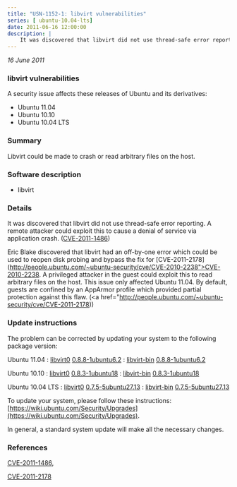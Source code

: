 ```yaml
---
title: "USN-1152-1: libvirt vulnerabilities"
series: [ ubuntu-10.04-lts]
date: 2011-06-16 12:00:00
description: |
    It was discovered that libvirt did not use thread-safe error reporting. A remote attacker could exploit this to cause a denial of service via application crash. ([CVE-2011-1486](http://people.ubuntu.com/~ubuntu-security/cve/CVE-2011-1486))
--- 
```

 
 

*16 June 2011*

### libvirt vulnerabilities

A security issue affects these releases of Ubuntu and its derivatives:

* Ubuntu 11.04
* Ubuntu 10.10
* Ubuntu 10.04 LTS

### Summary

Libvirt could be made to crash or read arbitrary files on the host. 

### Software description

* libvirt 

### Details

It was discovered that libvirt did not use thread-safe error reporting. A remote attacker could exploit this to cause a denial of service via application crash. ([CVE-2011-1486](http://people.ubuntu.com/~ubuntu-security/cve/CVE-2011-1486))

Eric Blake discovered that libvirt had an off-by-one error which could be used to reopen disk probing and bypass the fix for [CVE-2011-2178](http://people.ubuntu.com/~ubuntu-security/cve/CVE-2010-2238">CVE-2010-2238</a>. A privileged attacker in the guest could exploit this to read arbitrary files on the host. This issue only affected Ubuntu 11.04. By default, guests are confined by an AppArmor profile which provided partial protection against this flaw. (<a href="http://people.ubuntu.com/~ubuntu-security/cve/CVE-2011-2178)) 

### Update instructions

The problem can be corrected by updating your system to the following package version:

Ubuntu 11.04
 : [libvirt0](https://launchpad.net/ubuntu/+source/libvirt) <span> [0.8.8-1ubuntu6.2](https://launchpad.net/ubuntu/+source/libvirt/0.8.8-1ubuntu6.2) </span> 
 : [libvirt-bin](https://launchpad.net/ubuntu/+source/libvirt) <span> [0.8.8-1ubuntu6.2](https://launchpad.net/ubuntu/+source/libvirt/0.8.8-1ubuntu6.2) </span> 

Ubuntu 10.10
 : [libvirt0](https://launchpad.net/ubuntu/+source/libvirt) <span> [0.8.3-1ubuntu18](https://launchpad.net/ubuntu/+source/libvirt/0.8.3-1ubuntu18) </span> 
 : [libvirt-bin](https://launchpad.net/ubuntu/+source/libvirt) <span> [0.8.3-1ubuntu18](https://launchpad.net/ubuntu/+source/libvirt/0.8.3-1ubuntu18) </span> 

Ubuntu 10.04 LTS
 : [libvirt0](https://launchpad.net/ubuntu/+source/libvirt) <span> [0.7.5-5ubuntu27.13](https://launchpad.net/ubuntu/+source/libvirt/0.7.5-5ubuntu27.13) </span> 
 : [libvirt-bin](https://launchpad.net/ubuntu/+source/libvirt) <span> [0.7.5-5ubuntu27.13](https://launchpad.net/ubuntu/+source/libvirt/0.7.5-5ubuntu27.13) </span> 

To update your system, please follow these instructions: [https://wiki.ubuntu.com/Security/Upgrades](https://wiki.ubuntu.com/Security/Upgrades).

In general, a standard system update will make all the necessary changes. 

### References

 
 [CVE-2011-1486](http://people.ubuntu.com/~ubuntu-security/cve/CVE-2011-1486), 

 [CVE-2011-2178](http://people.ubuntu.com/~ubuntu-security/cve/CVE-2011-2178)
 

